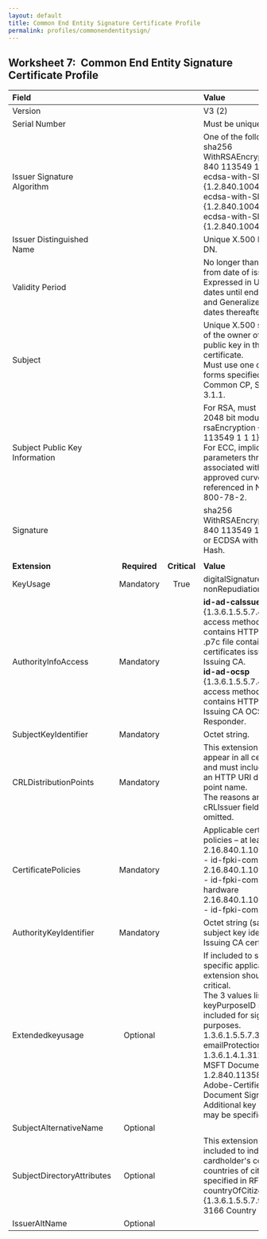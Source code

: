 ```yaml
---
layout: default
title: Common End Entity Signature Certificate Profile
permalink: profiles/commonendentitysign/
---
```


## Worksheet 7:&nbsp;&nbsp;Common End Entity Signature Certificate Profile

| **Field** |       |       | **Value**                             |
| :-------- | :---: | :---: | :-------------------------------     |
| Version   |       |       | V3 (2)                                 |
| Serial Number   |       |       | Must be unique. |
| Issuer Signature Algorithm   |       |       |  One of the following: <br>sha256 WithRSAEncryption {1 2 840 113549 1 1 11} <br>ecdsa-with-SHA256 {1.2.840.10045.4.3.2} <br>ecdsa-with-SHA384 {1.2.840.10045.4.3.3} <br>ecdsa-with-SHA512 {1.2.840.10045.4.3.4}. | 
| Issuer Distinguished Name   |       |       |  Unique X.500 Issuing CA DN.  |
| Validity Period   |       |       |  No longer than 3 years from date of issue.<BR>Expressed in UTCTime for dates until end of 2049 and GeneralizedTime for dates thereafter.  | 
| Subject   |       |       |   Unique X.500 subject DN of the owner of the subject public key in the certificate.<BR>Must use one of the name forms specified in the Common CP, Section 3.1.1.   |
| Subject Public Key Information   |       |       |   For RSA, must be at least 2048 bit modulus, rsaEncryption {1 2 840 113549 1 1 1}.<BR>For ECC, implicitly specify parameters through an OID associated with a NIST-approved curve referenced in NIST SP 800-78-2.   |
| Signature   |       |       |   sha256 WithRSAEncryption {1 2 840 113549 1 1 11}<BR>or ECDSA with appropriate Hash.   |
|               |                 |              |                                       |
| **Extension** |  **Required**   | **Critical** | **Value**                             |
| KeyUsage  | Mandatory | True |  digitalSignature, nonRepudiation. |
|AuthorityInfoAccess   | Mandatory  |  | **id-ad-caIssuers** {1.3.6.1.5.5.7.48.2} access method entry contains HTTP URL for .p7c file containing certificates issued to Issuing CA.<BR>**id-ad-ocsp** {1.3.6.1.5.5.7.48.1} access method entry contains HTTP URL for the Issuing CA OCSP Responder. | 
| SubjectKeyIdentifier   | Mandatory |  | Octet string.  |
| CRLDistributionPoints   | Mandatory |   |  This extension must appear in all certificates and must include at least an HTTP URI distribution point name.<BR>The reasons and cRLIssuer fields must be omitted. | 
| CertificatePolicies   | Mandatory  |  | Applicable certificate policies – at least one of:<BR>2.16.840.1.101.3.2.1.3.6 - id-fpki-common-policy<BR>2.16.840.1.101.3.2.1.3.7 - id-fpki-common-hardware<BR>2.16.840.1.101.3.2.1.3.16 - id-fpki-common-High. |
| AuthorityKeyIdentifier   | Mandatory  |  | Octet string (same as subject key identifier in Issuing CA certificate). |
| Extendedkeyusage   | Optional |  |  If included to support specific applications, the extension should be non-critical.<BR>The 3 values listed for keyPurposeID should be included for signing purposes.<BR>1.3.6.1.5.5.7.3.4 - Id-kp-emailProtection<BR>1.3.6.1.4.1.311.10.3.12 - MSFT Document Signing<BR>1.2.840.113583.1.1.5 - Adobe-Certified Document Signing.<BR>Additional key purposes may be specified.  |
|SubjectAlternativeName   | Optional  |  |   |
| SubjectDirectoryAttributes   | Optional  |  | This extension may be included to indicate the cardholder's country or countries of citizenship, as specified in RFC 5280 [3].<BR>countryOfCitizenship {1.3.6.1.5.5.7.9.4} - ISO 3166 Country Code(s). | 
| IssuerAltName   | Optional  |  |   | 
